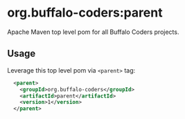 # org.buffalo-coders:parent

Apache Maven top level pom for all Buffalo Coders projects.

## Usage

Leverage this top level pom via `<parent>` tag:

```xml
  <parent>
    <groupId>org.buffalo-coders</groupId>
    <artifactId>parent</artifactId>
    <version>1</version>
  </parent>
```
